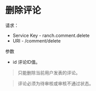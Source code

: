# 删除评论

请求：
- Service Key - ranch.comment.delete
- URI - /comment/delete

参数
- id 评论ID值。

> 只能删除当前用户发表的评论。

> 评论必须为待审核或审核不通过状态。
